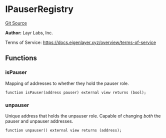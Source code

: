 # IPauserRegistry
[Git Source](https://github.com/bowenli86/eigenlayer-contracts/blob/0800603ae0e71de6487dd628cace5380fa364f74/src/contracts/interfaces/IPauserRegistry.sol)

**Author:**
Layr Labs, Inc.

Terms of Service: https://docs.eigenlayer.xyz/overview/terms-of-service


## Functions
### isPauser

Mapping of addresses to whether they hold the pauser role.


```solidity
function isPauser(address pauser) external view returns (bool);
```

### unpauser

Unique address that holds the unpauser role. Capable of changing *both* the pauser and unpauser addresses.


```solidity
function unpauser() external view returns (address);
```

